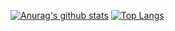 [![Anurag's github stats](https://github-readme-stats.vercel.app/api?username=Adaxelx)](https://github.com/anuraghazra/github-readme-stats)
[![Top Langs](https://github-readme-stats.vercel.app/api/top-langs/?username=Adaxelx&layout=compact)](https://github.com/anuraghazra/github-readme-stats)
